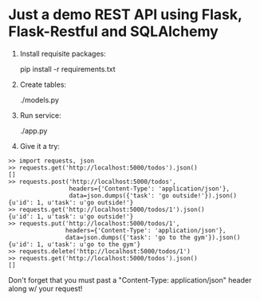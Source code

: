 Just a demo REST API using Flask, Flask-Restful and SQLAlchemy
===================

1. Install requisite packages:

    pip install -r requirements.txt

2. Create tables:

    ./models.py

3. Run service:

    ./app.py

4. Give it a try:

```
>> import requests, json
>> requests.get('http://localhost:5000/todos').json()
[]
>> requests.post('http://localhost:5000/todos',
                 headers={'Content-Type': 'application/json'},
                 data=json.dumps({'task': 'go outside!'}).json()
{u'id': 1, u'task': u'go outside!'}
>> requests.get('http://localhost:5000/todos/1').json()
{u'id': 1, u'task': u'go outside!'}
>> requests.put('http://localhost:5000/todos/1',
                headers={'Content-Type': 'application/json'},
                data=json.dumps({'task': 'go to the gym'}).json()
{u'id': 1, u'task': u'go to the gym'}
>> requests.delete('http://localhost:5000/todos/1')
>> requests.get('http://localhost:5000/todos').json()
[]
```

Don't forget that you must past a "Content-Type: application/json" header along
w/ your request!
